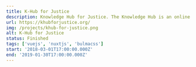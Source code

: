 ```yaml
---
title: K-Hub for Justice
description: Knowledge Hub for Justice. The Knowledge Hub is an online and offline platform for civil society organisations and government agencies to share their expertise and experience in justice sector reform in Indonesia.
url: https://khubforjustice.org/
img: /projects/khub-for-justice.png
alt: K-Hub for Justice
status: Finished
tags: ['vuejs', 'nuxtjs', 'bulmacss']
start: '2018-03-01T17:00:00.000Z'
end: '2019-01-30T17:00:00.000Z'
---
```

